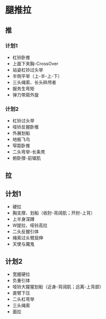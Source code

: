 # 腿推拉

## 推

### 计划1

- 杠铃卧推
- 上面下夹胸-CrossOver
- 站姿杠铃过头举
- 半侧平举（上-半-上-下）
- 三头绳索、长头碎颅者
- 服务生弯矩
- 弹力带肩外旋

### 计划2

- 杠铃过头举
- 哑铃反握卧推
- 外展划船
- 地板飞鸟
- 窄距卧推
- 二头弯举-长条凳
- 俯卧撑-前锯肌

## 拉

## 计划1

- 硬拉
- 胸支撑、划船（收肘-背阔肌；开肘-上背）
- 上半身深蹲
- W提拉、哑铃高拉
- 二头反握引体
- 绳索过头臂屈伸
- 天使与魔鬼

## 计划2

- 宽握硬拉
- 负重引体
- 哑铃大猩猩划船（近身-背阔肌；远离-上背部）
- 直臂下压
- 二头杠弯举
- 三头绳索
- 面拉